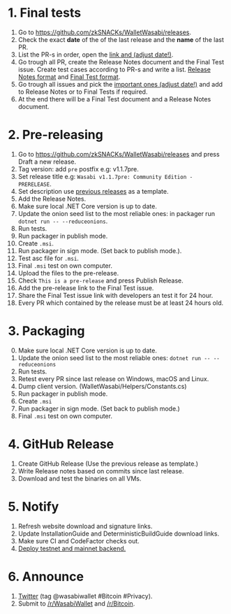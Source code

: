 # 1. Final tests

1. Go to https://github.com/zkSNACKs/WalletWasabi/releases.
2. Check the exact **date** of the of the last release and the **name** of the last PR.
3. List the PR-s in order, open the [link and (adjust date!)](https://github.com/zkSNACKs/WalletWasabi/pulls?q=is%3Apr+merged%3A%3E%3D2019-07-07+sort%3Aupdated-asc).
4. Go trough all PR, create the Release Notes document and the Final Test issue. Create test cases according to PR-s and write a list.  [Release Notes format](https://github.com/zkSNACKs/WalletWasabi/releases/tag/v1.1.6) and [Final Test format](https://github.com/zkSNACKs/WalletWasabi/issues/2227).
5. Go trough all issues and pick the [important ones (adjust date!)](https://github.com/zkSNACKs/WalletWasabi/issues?utf8=%E2%9C%93&q=is%3Aissue+closed%3A%3E%3D2019-07-07+sort%3Aupdated-asc+) and add to Release Notes or to Final Tests if required.
6. At the end there will be a Final Test document and a Release Notes document.

# 2. Pre-releasing

1. Go to https://github.com/zkSNACKs/WalletWasabi/releases and press Draft a new release.
2. Tag version: add `pre` postfix e.g: v1.1.7pre.
3. Set release title e.g: `Wasabi v1.1.7pre: Community Edition - PRERELEASE`.
4. Set description use [previous releases](https://github.com/zkSNACKs/WalletWasabi/releases/tag/1.1.7pre) as a template. 
5. Add the Release Notes.
6. Make sure local .NET Core version is up to date.
7. Update the onion seed list to the most reliable ones: in packager run `dotnet run -- --reduceonions`.
8. Run tests.
9. Run packager in publish mode.
10. Create `.msi`.
11. Run packager in sign mode. (Set back to publish mode.).
12. Test asc file for `.msi`.
12. Final `.msi` test on own computer.
13. Upload the files to the pre-release.
14. Check `This is a pre-release` and press Publish Release.
15. Add the pre-release link to the Final Test issue.
16. Share the Final Test issue link with developers an test it for 24 hour.
17. Every PR which contained by the release must be at least 24 hours old.

# 3. Packaging

0. Make sure local .NET Core version is up to date.
1. Update the onion seed list to the most reliable ones: `dotnet run -- --reduceonions`
2. Run tests.
3. Retest every PR since last release on Windows, macOS and Linux.
4. Dump client version. (WalletWasabi/Helpers/Constants.cs)
5. Run packager in publish mode.
6. Create `.msi`
7. Run packager in sign mode. (Set back to publish mode.)
8. Final `.msi` test on own computer.

# 4. GitHub Release

1. Create GitHub Release (Use the previous release as template.)
2. Write Release notes based on commits since last release.
3. Download and test the binaries on all VMs.

# 5. Notify

1. Refresh website download and signature links.
2. Update InstallationGuide and DeterministicBuildGuide download links.
3. Make sure CI and CodeFactor checks out.
4. [Deploy testnet and mainnet backend.](https://github.com/zkSNACKs/WalletWasabi/blob/master/WalletWasabi.Documentation/BackendDeployment.md#update)

# 6. Announce

1. [Twitter](https://twitter.com) (tag @wasabiwallet #Bitcoin #Privacy).
2. Submit to [/r/WasabiWallet](https://old.reddit.com/r/WasabiWallet/) and [/r/Bitcoin](https://old.reddit.com/r/Bitcoin/).


